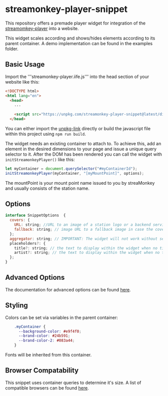 # streamonkey-player-snippet
This repository offers a premade player widget for integration of the [streamomkey-player](https://github.com/streamonkey/streamonkey-player) into a website. 

This widget scales according and shows/hides elements according to its parent container. A demo implementation can be found in the examples folder.


## Basic Usage

Import the '''streamonkey-player.iife.js''' into the head section of your website like this:

```html
<!DOCTYPE html>
<html lang="en">
  <head>
    ...
    
    <script src="https://unpkg.com/streamonkey-player-snippet@latest/dist/streamonkey-player.iife.js"></script>
  </head>
```

You can either import the [unpkg-link](https://unpkg.com/streamonkey-player-snippet@latest/dist/streamonkey-player.iife.js) directly or build the javascript file within this project using ```npm run build```.

The widget needs an existing container to attach to. To achieve this, add an element in the desired dimensions to your page and issue a unique query selector to it. After the DOM has been rendered you can call the widget with `initStreamonkeyPlayer()` like this:

```js
let myContainer = document.querySelector("#myContainerId");
initStreamonkeyPlayer(myContainer, "[myMountPoint]", options);
```

The mountPoint is your mount point name issued to you by streaMonkey and usually consists of the station name.


## Options

```js
interface SnippetOptions  {
  covers: {
    URL: string; //URL to an image of a station logo or a backend service that returns a browser-compatible image on request. Requests will be triggered upon metadata update
    fallback: string; // image URL to a fallback image in case the covers URL does not provide a valid image
  };
  aggregator: string; // IMPORTANT: The widget will not work without setting a proper aggregator name! Please contact customer support if your aggregator is unknown
  placeholders?: {
    title?: string; // the text to display within the widget when no title metadata are available
    artist?: string; // the text to display within the widget when no title metadata are available
  };
}
```

## Advanced Options

The documentation for advanced options can be found [here](https://github.com/streamonkey/streamonkey-player#additional-options).

## Styling
Colors can be set via variables in the parent container:
```css
    .myContainer {
      --background-color: #e9f4f0;
      --brand-color: #24b591;
      --brand-color-2: #083a44;
    }
```
Fonts will be inherited from this container.

## Browser Compatability
This snippet uses container queries to determine it's size. A list of compatible browsers can be found [here](https://caniuse.com/css-container-queries).
